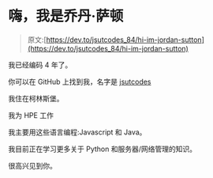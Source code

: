 # 嗨，我是乔丹·萨顿

> 原文:[https://dev.to/jsutcodes_84/hi-im-jordan-sutton](https://dev.to/jsutcodes_84/hi-im-jordan-sutton)

我已经编码 4 年了。

你可以在 GitHub 上找到我，名字是 [jsutcodes](https://github.com/jsutcodes)

我住在柯林斯堡。

我为 HPE 工作

我主要用这些语言编程:Javascript 和 Java。

我目前正在学习更多关于 Python 和服务器/网络管理的知识。

很高兴见到你。
